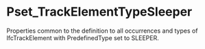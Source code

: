 # Pset_TrackElementTypeSleeper

Properties common to the definition to all occurrences and types of IfcTrackElement with PredefinedType set to SLEEPER.
